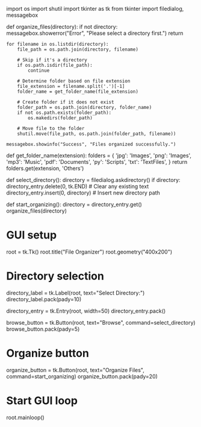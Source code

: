 import os
import shutil
import tkinter as tk
from tkinter import filedialog, messagebox

def organize_files(directory):
    if not directory:
        messagebox.showerror("Error", "Please select a directory first.")
        return

    for filename in os.listdir(directory):
        file_path = os.path.join(directory, filename)
        
        # Skip if it's a directory
        if os.path.isdir(file_path):
            continue

        # Determine folder based on file extension
        file_extension = filename.split('.')[-1]
        folder_name = get_folder_name(file_extension)

        # Create folder if it does not exist
        folder_path = os.path.join(directory, folder_name)
        if not os.path.exists(folder_path):
            os.makedirs(folder_path)

        # Move file to the folder
        shutil.move(file_path, os.path.join(folder_path, filename))
    
    messagebox.showinfo("Success", "Files organized successfully.")

def get_folder_name(extension):
    folders = {
        'jpg': 'Images',
        'png': 'Images',
        'mp3': 'Music',
        'pdf': 'Documents',
        'py': 'Scripts',
        'txt': 'TextFiles',
    }
    return folders.get(extension, 'Others')

def select_directory():
    directory = filedialog.askdirectory()
    if directory:
        directory_entry.delete(0, tk.END)  # Clear any existing text
        directory_entry.insert(0, directory)  # Insert new directory path

def start_organizing():
    directory = directory_entry.get()
    organize_files(directory)

# GUI setup
root = tk.Tk()
root.title("File Organizer")
root.geometry("400x200")

# Directory selection
directory_label = tk.Label(root, text="Select Directory:")
directory_label.pack(pady=10)

directory_entry = tk.Entry(root, width=50)
directory_entry.pack()

browse_button = tk.Button(root, text="Browse", command=select_directory)
browse_button.pack(pady=5)

# Organize button
organize_button = tk.Button(root, text="Organize Files", command=start_organizing)
organize_button.pack(pady=20)

# Start GUI loop
root.mainloop()
